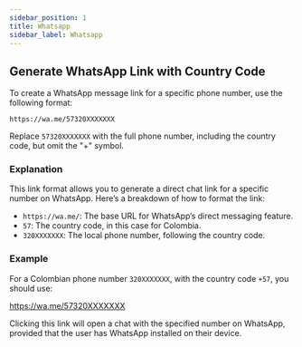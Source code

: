 ```yaml
---
sidebar_position: 1
title: Whatsapp
sidebar_label: Whatsapp
---
```


## Generate WhatsApp Link with Country Code

To create a WhatsApp message link for a specific phone number, use the following format:

```
https://wa.me/57320XXXXXXX
```

Replace `57320XXXXXXX` with the full phone number, including the country code, but omit the "+" symbol. 

### Explanation
This link format allows you to generate a direct chat link for a specific number on WhatsApp. Here’s a breakdown of how to format the link:
- `https://wa.me/`: The base URL for WhatsApp’s direct messaging feature.
- `57`: The country code, in this case for Colombia.
- `320XXXXXXX`: The local phone number, following the country code.

### Example
For a Colombian phone number `320XXXXXXX`, with the country code `+57`, you should use:

https://wa.me/57320XXXXXXX

Clicking this link will open a chat with the specified number on WhatsApp, provided that the user has WhatsApp installed on their device.
